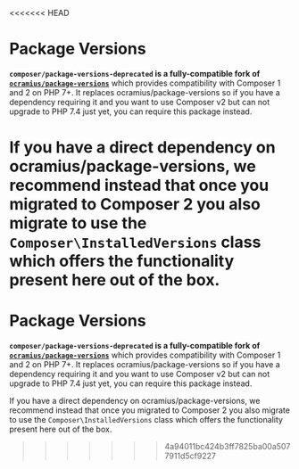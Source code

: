 <<<<<<< HEAD
# Package Versions

**`composer/package-versions-deprecated` is a fully-compatible fork of [`ocramius/package-versions`](https://github.com/Ocramius/PackageVersions)** which provides compatibility with Composer 1 and 2 on PHP 7+. It replaces ocramius/package-versions so if you have a dependency requiring it and you want to use Composer v2 but can not upgrade to PHP 7.4 just yet, you can require this package instead.

If you have a direct dependency on ocramius/package-versions, we recommend instead that once you migrated to Composer 2 you also migrate to use the `Composer\InstalledVersions` class which offers the functionality present here out of the box.
=======
# Package Versions

**`composer/package-versions-deprecated` is a fully-compatible fork of [`ocramius/package-versions`](https://github.com/Ocramius/PackageVersions)** which provides compatibility with Composer 1 and 2 on PHP 7+. It replaces ocramius/package-versions so if you have a dependency requiring it and you want to use Composer v2 but can not upgrade to PHP 7.4 just yet, you can require this package instead.

If you have a direct dependency on ocramius/package-versions, we recommend instead that once you migrated to Composer 2 you also migrate to use the `Composer\InstalledVersions` class which offers the functionality present here out of the box.
>>>>>>> 4a94011bc424b3ff7825ba00a5077911d5cf9227
